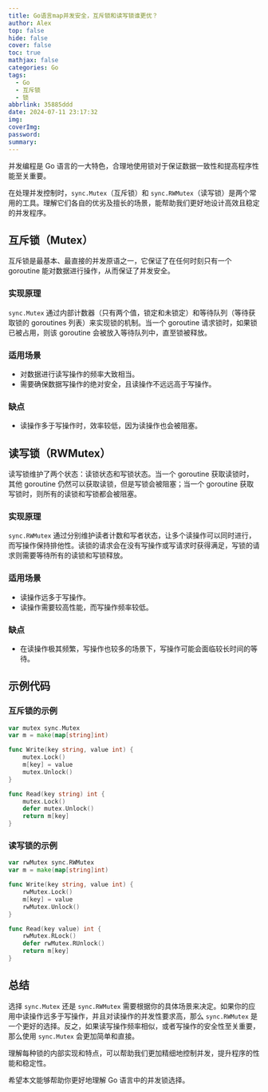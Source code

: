 ```yaml
---
title: Go语言map并发安全，互斥锁和读写锁谁更优？
author: Alex
top: false
hide: false
cover: false
toc: true
mathjax: false
categories: Go
tags:
  - Go
  - 互斥锁
  - 锁
abbrlink: 35885ddd
date: 2024-07-11 23:17:32
img:
coverImg:
password:
summary:
---
```


并发编程是 Go 语言的一大特色，合理地使用锁对于保证数据一致性和提高程序性能至关重要。

在处理并发控制时，`sync.Mutex`（互斥锁）和 `sync.RWMutex`（读写锁）是两个常用的工具。理解它们各自的优劣及擅长的场景，能帮助我们更好地设计高效且稳定的并发程序。

## 互斥锁（Mutex）

互斥锁是最基本、最直接的并发原语之一，它保证了在任何时刻只有一个 goroutine 能对数据进行操作，从而保证了并发安全。

### 实现原理

`sync.Mutex` 通过内部计数器（只有两个值，锁定和未锁定）和等待队列（等待获取锁的 goroutines 列表）来实现锁的机制。当一个 goroutine 请求锁时，如果锁已被占用，则该 goroutine 会被放入等待队列中，直至锁被释放。

### 适用场景

- 对数据进行读写操作的频率大致相当。
- 需要确保数据写操作的绝对安全，且读操作不远远高于写操作。

### 缺点

- 读操作多于写操作时，效率较低，因为读操作也会被阻塞。

## 读写锁（RWMutex）

读写锁维护了两个状态：读锁状态和写锁状态。当一个 goroutine 获取读锁时，其他 goroutine 仍然可以获取读锁，但是写锁会被阻塞；当一个 goroutine 获取写锁时，则所有的读锁和写锁都会被阻塞。

### 实现原理

`sync.RWMutex` 通过分别维护读者计数和写者状态，让多个读操作可以同时进行，而写操作保持排他性。读锁的请求会在没有写操作或写请求时获得满足，写锁的请求则需要等待所有的读锁和写锁释放。

### 适用场景

- 读操作远多于写操作。
- 读操作需要较高性能，而写操作频率较低。

### 缺点

- 在读操作极其频繁，写操作也较多的场景下，写操作可能会面临较长时间的等待。

## 示例代码

### 互斥锁的示例

```go
var mutex sync.Mutex
var m = make(map[string]int)

func Write(key string, value int) {
    mutex.Lock()
    m[key] = value
    mutex.Unlock()
}

func Read(key string) int {
    mutex.Lock()
    defer mutex.Unlock()
    return m[key]
}
```

### 读写锁的示例

```go
var rwMutex sync.RWMutex
var m = make(map[string]int)

func Write(key string, value int) {
    rwMutex.Lock()
    m[key] = value
    rwMutex.Unlock()
}

func Read(key value) int {
    rwMutex.RLock()
    defer rwMutex.RUnlock()
    return m[key]
}
```

## 总结

选择 `sync.Mutex` 还是 `sync.RWMutex` 需要根据你的具体场景来决定。如果你的应用中读操作远多于写操作，并且对读操作的并发性要求高，那么 `sync.RWMutex` 是一个更好的选择。反之，如果读写操作频率相似，或者写操作的安全性至关重要，那么使用 `sync.Mutex` 会更加简单和直接。

理解每种锁的内部实现和特点，可以帮助我们更加精细地控制并发，提升程序的性能和稳定性。

希望本文能够帮助你更好地理解 Go 语言中的并发锁选择。
